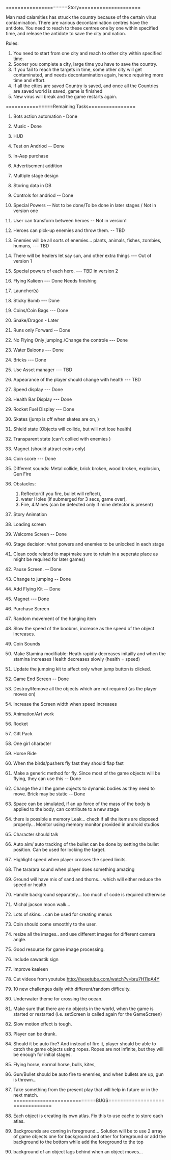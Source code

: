 =====================Story=====================


Man mad calamities has struck the country because of the certain virus contamination. There are various decontamination centres have the antidote.
You need to reach to these centres one by one within specified time, and release the antidote to save the city and nation.

Rules:

1. You need to start from one city and reach to other city within specified time.
2. Sooner you complete a city, large time you have to save the country.
3. If you fail to reach the targets in time, some other city will get contaminated, and needs decontamination again, hence requiring more time and effort.
4. If all the cities are saved Country is saved, and once all the Countries are saved world is saved, game is finished
5. New virus will break and the game restarts again.





================Remaining Tasks================

1. Bots action automation - Done
2. Music - Done
3. HUD 
4. Test on Andriod -- Done
5. In-Aap purchase 
6. Advertisement addition
7. Multiple stage design
8. Storing data in DB
9. Controls for andriod -- Done
10. Special Powers -- Not to be done/To be done in later stages / Not in version one
11. User can transform between heroes -- Not in version1  
12. Heroes can pick-up enemies and throw them. -- TBD
13. Enemies will be all sorts of enemies... plants, animals, fishes, zombies, humans, --- TBD
14. There will be healers let say sun, and other extra things --- Out of version 1
15. Special powers of each hero. --- TBD in version 2
16. Flying Kalieen --- Done Needs finishing
17. Launcher(s)
18. Sticky Bomb --- Done
19. Coins/Coin Bags  --- Done
20. Snake/Dragon - Later
21. Runs only Forward -- Done
22. No Flying Only jumping./Change the controle --- Done
23. Water Baloons --- Done
24. Bricks --- Done
25.  Use Asset manager --- TBD
26. Appearance of the player should change with health --- TBD
27. Speed display --- Done
28. Health Bar Display --- Done
29. Rocket Fuel Display --- Done
30. Skates (jump is off when skates are on, )
31. Shield state (Objects will collide, but will not lose health)
32. Transparent state (can't collied with enemies )
33. Magnet (should attract coins only)
34. Coin score --- Done
35. Different sounds: Metal collide, brick broken, wood broken, explosion, Gun Fire
36. Obstacles:
	1.  Reflector(if you fire, bullet will reflect), 
	2. water Holes (if submerged for 3 secs, game over), 
	3. Fire, 
	4.Mines (can be detected only if mine detector is present)  

37. Story Animation
38. Loading screen 
39. Welcome Screen -- Done
40. Stage decision: what powers and enemies to be unlocked in each stage
41. Clean code related to map(make sure to retain in a seperate place as might be required for later games)
42. Pause Screen. -- Done
43. Change to jumping -- Done
44. Add Flying Kit -- Done
45. Magnet ---  Done
46. Purchase Screen
47. Random movement of the hanging item
48. Slow the speed of the boobms, increase as the speed of the object increases.
49. Coin Sounds
50. Make Stamina modifiable: Heath rapidly decreases initailly and when the stamina increases Health decreases slowly (health = speed)
51. Update the jumping kit to affect only when jump button is clicked.
52. Game End Screen -- Done
53. Destroy/Remove all the objects which are not required (as the player moves on)
54. Increase the Screen width when speed increases
55. Animation/Art work
56. Rocket
60. Gift Pack
61. One girl character
62. Horse Ride
63. When the birds/pushers fly fast they should flap fast
64. Make a generic method for fly. Since most of the game objects will be flying, they can use this -- Done
65. Change the all the game objects to dynamic bodies as they need to move. Brick may be static -- Done
66. Space can be simulated, if an up force of the mass of the body is applied to the body, can contribute to a new stage 
67. there is possible a memory Leak... check if all the items are disposed properly... Monitor using memory monitor provided in android studios
68. Character should talk
69. Auto aim/ auto tracking of the bullet can be done by setting the bullet position. Can be used for locking the target.
70. Highlight speed when player crosses the speed limits.
71. The tararara sound when player does something amazing
72. Ground will have mix of sand and thorns... which will either reduce the speed or health
73. Handle background separately... too much of code is required otherwise 
74. Michal jacson moon walk...
75. Lots of skins... can be used for creating menus
76. Coin should come smoothly to the user.
77. resize all the images.. and use different images for different camera angle.
78. Good resource for game image processing.
79. Include sawastik sign
80. Improve kaaleen
81. Cut videos from youtube http://hesetube.com/watch?v=bru7H11qA4Y
82. 10 new challenges daily with different/random difficulty.
83. Underwater theme for crossing the ocean.
84. Make sure that there are no objects in the world, when the game is started or restarted (i.e. setScreen is called again for the GameScreen)
85. Slow motion effect is tough.
86. Player can be drunk.
87. Should it be auto fire? And instead of fire it, player should be able to catch the game objects using ropes. Ropes are not infinite, but they will be enough for initial stages.
88. Flying horse, normal horse, bulls, kites,
89. Gun/Bullet should be auto fire to enemies, and when bullets are up, gun is thrown...
90. Take something from the present play that will help in future or in the next match.
============================BUGS================================
1. Each object is creating its own atlas. Fix this to use cache to store each atlas.
2. Backgrounds are coming in foreground... Solution will be to use 2 array of game objects one for background and other for foreground or add the background to the bottom while add the foreground to the top
3. background of an object lags behind when an object moves... 


